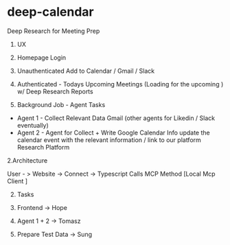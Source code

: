 # deep-calendar
Deep Research for Meeting Prep

1. UX
2. Homepage
 Login
2.  Unauthenticated Add to Calendar / Gmail / Slack
3.  Authenticated - Todays Upcoming Meetings (Loading for the upcoming ) w/ Deep Research Reports
  
4. Background Job - Agent Tasks
- Agent 1 -  Collect Relevant Data Gmail (other agents for Likedin / Slack eventually)
- Agent 2 - Agent for Collect + Write Google Calendar Info update the calendar event with the relevant information / link to our platform Research Platform
   
2.Architecture 

User - > Website  -> Connect -> Typescript Calls MCP Method  [Local Mcp Client ]

2. Tasks


1. Frontend -> Hope
2. Agent 1 + 2 -> Tomasz
3. Prepare Test Data -> Sung






